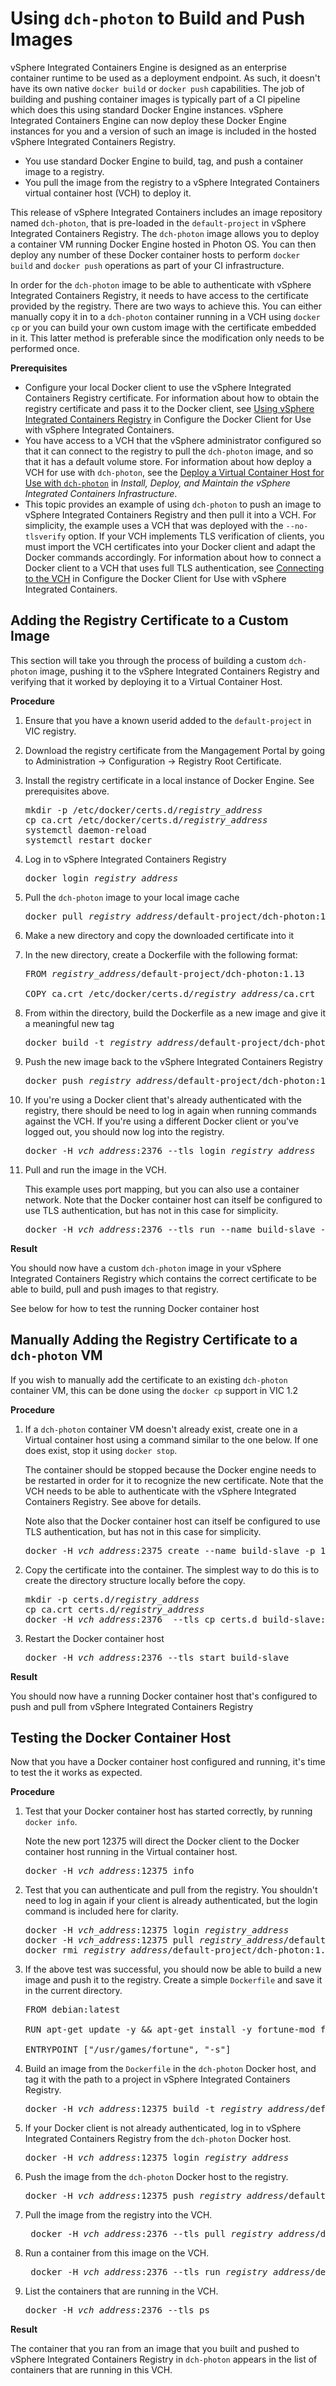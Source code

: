 # Using `dch-photon` to Build and Push Images

vSphere Integrated Containers Engine is designed as an enterprise container runtime to be used as a deployment endpoint. As such, it doesn't have its own native `docker build` or `docker push` capabilities. The job of building and pushing container images is typically part of a CI pipeline which does this using standard Docker Engine instances. vSphere Integrated Containers Engine can now deploy these Docker Engine instances for you and a version of such an image is included in the hosted vSphere Integrated Containers Registry.

- You use standard Docker Engine to build, tag, and push a container image to a registry.
- You pull the image from the registry to a vSphere Integrated Containers virtual container host (VCH) to deploy it.

This release of vSphere Integrated Containers includes an image repository named `dch-photon`, that is pre-loaded in the `default-project` in vSphere Integrated Containers Registry. The `dch-photon` image allows you to deploy a container VM running Docker Engine hosted in Photon OS. You can then deploy any number of these Docker container hosts to perform `docker build` and `docker push` operations as part of your CI infrastructure. 

In order for the `dch-photon` image to be able to authenticate with vSphere Integrated Containers Registry, it needs to have access to the certificate provided by the registry. There are two ways to achieve this. You can either manually copy it in to a `dch-photon` container running in a VCH using `docker cp` or you can build your own custom image with the certificate embedded in it. This latter method is preferable since the modification only needs to be performed once.

**Prerequisites**

- Configure your local Docker client to use the vSphere Integrated Containers Registry certificate. For information about how to obtain the registry certificate and pass it to the Docker client, see [Using vSphere Integrated Containers Registry](configure_docker_client.md#registry) in Configure the Docker Client for Use with vSphere Integrated Containers.
- You have access to a VCH that the vSphere administrator configured so that it can connect to the registry to pull the `dch-photon` image, and so that it has a default volume store. For information about how deploy a VCH for use with `dch-photon`, see the [Deploy a Virtual Container Host for Use with `dch-photon`](../vic_vsphere_admin/deploy_vch_dchphoton.md) in *Install, Deploy, and Maintain the vSphere Integrated Containers Infrastructure*.
- This topic provides an example of using `dch-photon` to push an image to vSphere Integrated Containers Registry and then pull it into a VCH. For simplicity, the example uses a VCH that was deployed with the `--no-tlsverify` option. If your VCH implements TLS verification of clients, you must import the VCH certificates into your Docker client and adapt the Docker commands accordingly. For information about how to connect a Docker client to a VCH that uses full TLS authentication, see [Connecting to the VCH](configure_docker_client.md#connectvch) in Configure the Docker Client for Use with vSphere Integrated Containers.  

## Adding the Registry Certificate to a Custom Image ##

This section will take you through the process of building a custom `dch-photon` image, pushing it to the vSphere Integrated Containers Registry and verifying that it worked by deploying it to a Virtual Container Host.

**Procedure**

1. Ensure that you have a known userid added to the `default-project` in VIC registry.

2. Download the registry certificate from the Mangagement Portal by going to Administration -> Configuration -> Registry Root Certificate.

3. Install the registry certificate in a local instance of Docker Engine. See prerequisites above.

    <pre>mkdir -p /etc/docker/certs.d/<i>registry_address</i>
   cp ca.crt /etc/docker/certs.d/<i>registry_address</i>
   systemctl daemon-reload
   systemctl restart docker</pre>

4. Log in to vSphere Integrated Containers Registry

    <pre>docker login <i>registry_address</i></pre> 

5. Pull the `dch-photon` image to your local image cache

    <pre>docker pull <i>registry_address</i>/default-project/dch-photon:1.13</pre> 

6. Make a new directory and copy the downloaded certificate into it

7. In the new directory, create a Dockerfile with the following format:

    <pre>FROM <i>registry_address</i>/default-project/dch-photon:1.13
    
   COPY ca.crt /etc/docker/certs.d/<i>registry_address</i>/ca.crt</pre>

8. From within the directory, build the Dockerfile as a new image and give it a meaningful new tag

    <pre>docker build -t <i>registry_address</i>/default-project/dch-photon:1.13-cert .</pre> 

9. Push the new image back to the vSphere Integrated Containers Registry

    <pre>docker push <i>registry_address</i>/default-project/dch-photon:1.13-cert</pre> 

10. If you're using a Docker client that's already authenticated with the registry, there should be need to log in again when running commands against the VCH. If you're using a different Docker client or you've logged out, you should now log into the registry.

    <pre>docker -H <i>vch_address</i>:2376 --tls login <i>registry_address</i></pre> 

11. Pull and run the image in the VCH. 

    This example uses port mapping, but you can also use a container network. Note that the Docker container host can itself be configured to use TLS authentication, but has not in this case for simplicity.

    <pre>docker -H <i>vch_address</i>:2376 --tls run --name build-slave -d -p 12375:2375 <i>registry_address</i>/default-project/dch-photon:1.13-cert</pre> 

**Result**

You should now have a custom `dch-photon` image in your vSphere Integrated Containers Registry which contains the correct certificate to be able to build, pull and push images to that registry.

See below for how to test the running Docker container host

## Manually Adding the Registry Certificate to a `dch-photon` VM ##

If you wish to manually add the certificate to an existing `dch-photon` container VM, this can be done using the `docker cp` support in VIC 1.2

**Procedure**

1. If a `dch-photon` container VM doesn't already exist, create one in a Virtual container host using a command similar to the one below. If one does exist, stop it using `docker stop`. 

    The container should be stopped because the Docker engine needs to be restarted in order for it to recognize the new certificate. Note that the VCH needs to be able to authenticate with the vSphere Integrated Containers Registry. See above for details. 
    
    Note also that the Docker container host can itself be configured to use TLS authentication, but has not in this case for simplicity.

    <pre>docker -H <i>vch_address</i>:2375 create --name build-slave -p 12375:2375 <i>registry_address</i>/default-project/dch-photon:1.13-cert</pre>
    
2. Copy the certificate into the container. The simplest way to do this is to create the directory structure locally before the copy.

    <pre>mkdir -p certs.d/<i>registry_address</i>
   cp ca.crt certs.d/<i>registry_address</i>
   docker -H <i>vch_address</i>:2376  --tls cp certs.d build-slave:/etc/docker</pre>
    
3. Restart the Docker container host

    <pre>docker -H <i>vch_address</i>:2376 --tls start build-slave</pre>
    
**Result**

You should now have a running Docker container host that's configured to push and pull from vSphere Integrated Containers Registry
    
## Testing the Docker Container Host ##

Now that you have a Docker container host configured and running, it's time to test the it works as expected.

**Procedure**

1. Test that your Docker container host has started correctly, by running `docker info`. 

    Note the new port 12375 will direct the Docker client to the Docker container host running in the Virtual container host.

    <pre>docker -H <i>vch_address</i>:12375 info</pre> 

2. Test that you can authenticate and pull from the registry. You shouldn't need to log in again if your client is already authenticated, but the login command is included here for clarity.

    <pre>docker -H <i>vch_address</i>:12375 login <i>registry_address</i>
   docker -H <i>vch_address</i>:12375 pull <i>registry_address</i>/default-project/dch-photon:1.13-cert
   docker rmi <i>registry_address</i>/default-project/dch-photon:1.13-cert</pre>
    
3. If the above test was successful, you should now be able to build a new image and push it to the registry. Create a simple `Dockerfile` and save it in the current directory.

    <pre>FROM debian:latest

   RUN apt-get update -y && apt-get install -y fortune-mod fortunes

   ENTRYPOINT ["/usr/games/fortune", "-s"]</pre>

4. Build an image from the `Dockerfile` in the `dch-photon` Docker host, and tag it with the path to a project in vSphere Integrated Containers Registry. 

    <pre>docker -H <i>vch_address</i>:12375 build -t <i>registry_address</i>/default-project/test-container .</pre>

8. If your Docker client is not already authenticated, log in to vSphere Integrated Containers Registry from the `dch-photon` Docker host. 

    <pre>docker -H <i>vch_address</i>:12375 login <i>registry_address</i></pre>

6. Push the image from the `dch-photon` Docker host to the registry. 

    <pre>docker -H <i>vch_address</i>:12375 push <i>registry_address</i>/default-project/test-container</pre>

6. Pull the image from the registry into the VCH. 

    <pre> docker -H <i>vch_address</i>:2376 --tls pull <i>registry_address</i>/default-project/test-container</pre>

6. Run a container from this image on the VCH. 

    <pre> docker -H <i>vch_address</i>:2376 --tls run <i>registry_address</i>/default-project/test-container</pre>

6. List the containers that are running in the VCH. 

    <pre>docker -H <i>vch_address</i>:2376 --tls ps</pre>

**Result**

The container that you ran from an image that you built and pushed to vSphere Integrated Containers Registry in `dch-photon` appears in the list of containers that are running in this VCH.
